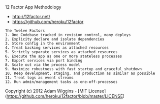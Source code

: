 12 Factor App Methodology
* http://12factor.net/
* https://github.com/heroku/12factor

```
The Twelve Factors
1. One Codebase tracked in revision control, many deploys
2. Explicity declare and isolate dependencies
3. Store config in the environment
4. Treat backing services as attached resources
5. Strictly separate services as attached resources
6. Execute the app as one or more stateless processes
7. Export services via port binding
8. Scale out via the process model
9. Maximize robustness with fast startup and graceful shutdown
10. Keep development, staging, and production as similar as possible
11. Treat logs as event streams
12. Run admin/management tasks as one-off-processes
```
Copyright (c) 2012 Adam Wiggins - [MIT License] (https://github.com/heroku/12factor/blob/master/LICENSE)
